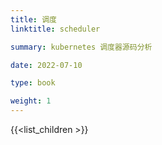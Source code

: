 ```yaml
---
title: 调度
linktitle: scheduler

summary: kubernetes 调度器源码分析

date: 2022-07-10

type: book

weight: 1
---
```


{{<list_children >}}